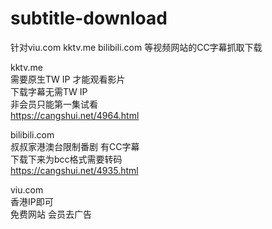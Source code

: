 # subtitle-download
针对viu.com kktv.me bilibili.com 等视频网站的CC字幕抓取下载<br>

kktv.me<br>
需要原生TW IP 才能观看影片<br>
下载字幕无需TW IP<br>
非会员只能第一集试看<br>
https://cangshui.net/4964.html<br>

bilibili.com<br>
叔叔家港澳台限制番剧 有CC字幕<br>
下载下来为bcc格式需要转码<br>
https://cangshui.net/4935.html<br>

viu.com<br>
香港IP即可<br>
免费网站 会员去广告<br>


